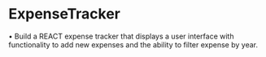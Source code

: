 # ExpenseTracker

•	Build a REACT expense tracker that displays a user interface with functionality to add new expenses and the ability to filter expense by year. 
